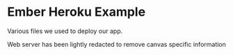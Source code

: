 # Ember Heroku Example

Various files we used to deploy our app.

Web server has been lightly redacted to remove canvas specific information
